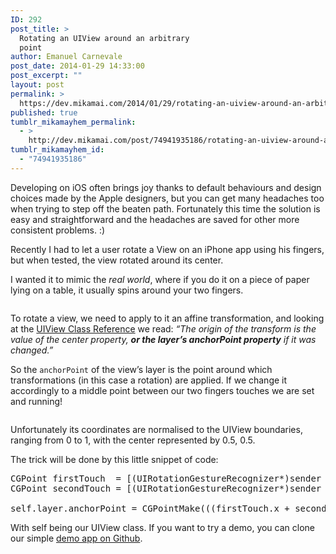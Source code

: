 ```yaml
---
ID: 292
post_title: >
  Rotating an UIView around an arbitrary
  point
author: Emanuel Carnevale
post_date: 2014-01-29 14:33:00
post_excerpt: ""
layout: post
permalink: >
  https://dev.mikamai.com/2014/01/29/rotating-an-uiview-around-an-arbitrary-point/
published: true
tumblr_mikamayhem_permalink:
  - >
    http://dev.mikamai.com/post/74941935186/rotating-an-uiview-around-an-arbitrary-point
tumblr_mikamayhem_id:
  - "74941935186"
---
```

<p>Developing on iOS often brings joy thanks to default behaviours and design choices made by the Apple designers, but you can get many headaches too when trying to step off the beaten path.
Fortunately this time the solution is easy and straightforward and the headaches are saved for other more consistent problems. :)</p>

<p>Recently I had to let a user rotate a View on an iPhone app using his fingers, but when tested, the view rotated around its center.</p>

<p>I wanted it to mimic the <em>real world</em>, where if you do it on a piece of paper lying on a table, it usually spins  around your two fingers.</p>

<p><img src="http://68.media.tumblr.com/dbbb88868053e06e2e4bb9094168231b/tumblr_inline_n05nkxJCvG1qz4sg2.png" alt="" /><img src="http://68.media.tumblr.com/f6f5b01fc9af2a5d8a261c84f5981980/tumblr_inline_n05nm9RC331qz4sg2.png" alt="" /></p>

<p>To rotate a view, we need to apply to it an affine transformation, and looking at the <a href="https://developer.apple.com/library/ios/documentation/uikit/reference/uiview_class/uiview/uiview.html#//apple_ref/occ/instp/UIView/transform">UIView Class Reference</a> we read:
<em>&ldquo;The origin of the transform is the value of the center property, <strong>or the layer’s anchorPoint property</strong> if it was changed.&rdquo;</em></p>

<p>So the <code>anchorPoint</code> of the view&rsquo;s layer is the point around which transformations (in this case a rotation) are applied. If we change it accordingly to a middle point between our two fingers touches we are set and running!</p>

<p><img src="http://i.imgur.com/VZauulU.jpg" alt="" /></p>

<p>Unfortunately its coordinates are normalised to the UIView boundaries, ranging from 0 to 1, with the center represented by 0.5, 0.5.</p>

<p>The trick will be done by this little snippet of code:</p>

<pre>
CGPoint firstTouch  = [(UIRotationGestureRecognizer*)sender locationOfTouch:0 inView:self];
CGPoint secondTouch = [(UIRotationGestureRecognizer*)sender locationOfTouch:1 inView:self];

self.layer.anchorPoint = CGPointMake(((firstTouch.x + secondTouch.x)/2)/self.bounds.size.width, ((firstTouch.y + secondTouch.y)/2)/self.bounds.size.height);
</pre>

<p>With self being our UIView class. If you want to try a demo, you can clone our simple <a href="https://github.com/mikamai/Rotation-test">demo app on Github</a>.</p>